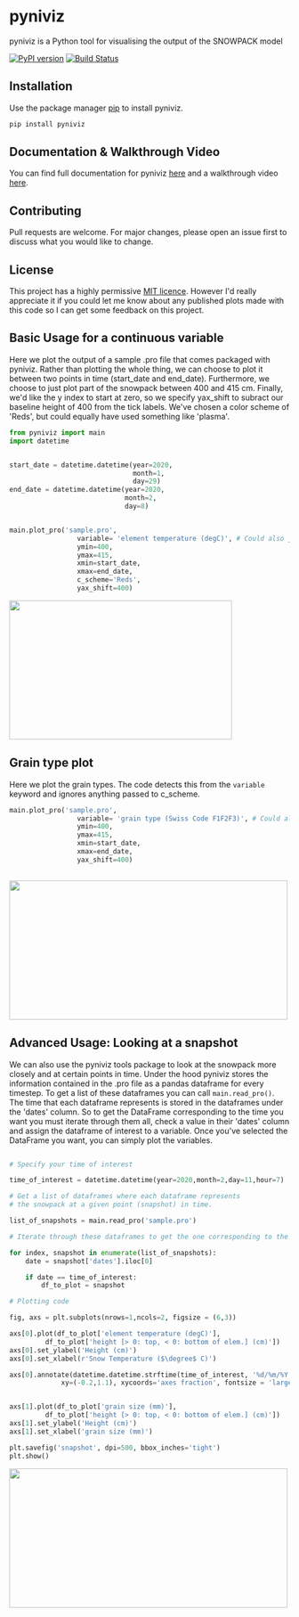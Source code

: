 # pyniviz

pyniviz is a Python tool for visualising the output of the SNOWPACK model 

[![PyPI version](https://badge.fury.io/py/pyniviz.svg)](https://badge.fury.io/py/pyniviz)   [![Build Status](https://travis-ci.org/robbiemallett/pyniviz.svg?branch=master)](https://travis-ci.org/robbiemallett/pyniviz)

## Installation

Use the package manager [pip](https://pip.pypa.io/en/stable/) to install pyniviz.

```bash
pip install pyniviz
```
## Documentation & Walkthrough Video

You can find full documentation for pyniviz [here](https://pyniviz.readthedocs.io/en/latest/) and a walkthrough video [here](https://www.youtube.com/watch?v=WXEUVK0xgfY).

## Contributing
Pull requests are welcome. For major changes, please open an issue first to discuss what you would like to change.

## License
This project has a highly permissive [MIT licence](https://github.com/robbiemallett/pyniviz/blob/master/LICENCE.txt). However I'd really appreciate it if you could let me know about any published plots made with this code so I can get some feedback on this project.

## Basic Usage for a continuous variable

Here we plot the output of a sample .pro file that comes packaged with pyniviz. Rather than plotting the whole thing, we can choose to plot it between two points in time (start_date and end_date). Furthermore, we choose to just plot part of the snowpack between 400 and 415 cm. Finally, we'd like the y index to start at zero, so we specify yax_shift to subract our baseline height of 400 from the tick labels. We've chosen a color scheme of 'Reds', but could equally have used something like 'plasma'.

```python
from pyniviz import main
import datetime


start_date = datetime.datetime(year=2020,
                               month=1,
                               day=29)
end_date = datetime.datetime(year=2020,
                             month=2,
                             day=8)


main.plot_pro('sample.pro',
                 variable= 'element temperature (degC)', # Could also just be 'temperature'
                 ymin=400,
                 ymax=415,
                 xmin=start_date,
                 xmax=end_date,
                 c_scheme='Reds',
                 yax_shift=400)
```
<img src="https://github.com/robbiemallett/pyniviz/blob/master/examples/temp_fig.png" width="400" height="250">

## Grain type plot

Here we plot the grain types. The code detects this from the ```variable``` keyword and ignores anything passed to c_scheme. 

```python
main.plot_pro('sample.pro',
                 variable= 'grain type (Swiss Code F1F2F3)', # Could also just be 'grain type'
                 ymin=400,
                 ymax=415,
                 xmin=start_date,
                 xmax=end_date,
                 yax_shift=400)
                 
```
<img src="https://github.com/robbiemallett/pyniviz/blob/master/examples/gt_fig.png" width="500" height="250">

## Advanced Usage: Looking at a snapshot

We can also use the pyniviz tools package to look at the snowpack more closely and at certain points in time. Under the hood pyniviz stores the information contained in the .pro file as a pandas dataframe for every timestep. To get a list of these dataframes you can call ```main.read_pro()```. The time that each dataframe represents is stored in the dataframes under the 'dates' column. So to get the DataFrame corresponding to the time you want you must iterate through them all, check a value in their 'dates' column and assign the dataframe of interest to a variable. Once you've selected the DataFrame you want, you can simply plot the variables.

```python

# Specify your time of interest

time_of_interest = datetime.datetime(year=2020,month=2,day=11,hour=7)

# Get a list of dataframes where each dataframe represents
# the snowpack at a given point (snapshot) in time.

list_of_snapshots = main.read_pro('sample.pro')

# Iterate through these dataframes to get the one corresponding to the time of interest

for index, snapshot in enumerate(list_of_snapshots):
    date = snapshot['dates'].iloc[0]

    if date == time_of_interest:
        df_to_plot = snapshot 

# Plotting code

fig, axs = plt.subplots(nrows=1,ncols=2, figsize = (6,3))

axs[0].plot(df_to_plot['element temperature (degC)'],
         df_to_plot['height [> 0: top, < 0: bottom of elem.] (cm)'])
axs[0].set_ylabel('Height (cm)')
axs[0].set_xlabel(r'Snow Temperature ($\degree$ C)')

axs[0].annotate(datetime.datetime.strftime(time_of_interest, '%d/%m/%Y %H:%M'),
             xy=(-0.2,1.1), xycoords='axes fraction', fontsize = 'large')


axs[1].plot(df_to_plot['grain size (mm)'],
         df_to_plot['height [> 0: top, < 0: bottom of elem.] (cm)'])
axs[1].set_ylabel('Height (cm)')
axs[1].set_xlabel('grain size (mm)')

plt.savefig('snapshot', dpi=500, bbox_inches='tight')
plt.show()

```
<img src="https://github.com/robbiemallett/pyniviz/blob/master/examples/snapshot.png" width="500" height="250">

